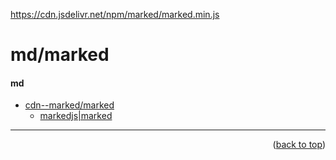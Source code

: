 https://cdn.jsdelivr.net/npm/marked/marked.min.js

<a name="topage"></a>

# md/marked

#### md
* [cdn--marked/marked](https://cdn.jsdelivr.net/npm/marked/marked.min.js)
    * [markedjs|marked](https://github.com/markedjs/marked)
 
-----

<p align="right">(<a href="#topage">back to top</a>)</p>
<br/>
<br/>
